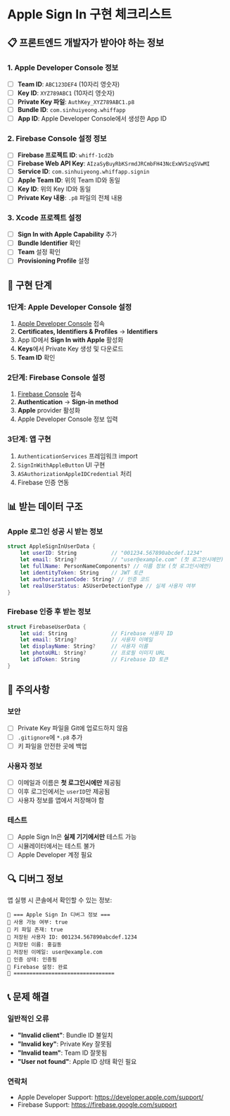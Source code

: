 # Apple Sign In 구현 체크리스트

## 📋 프론트엔드 개발자가 받아야 하는 정보

### 1. Apple Developer Console 정보
- [ ] **Team ID**: `ABC123DEF4` (10자리 영숫자)
- [ ] **Key ID**: `XYZ789ABC1` (10자리 영숫자)
- [ ] **Private Key 파일**: `AuthKey_XYZ789ABC1.p8`
- [ ] **Bundle ID**: `com.sinhuiyeong.whiffapp`
- [ ] **App ID**: Apple Developer Console에서 생성한 App ID

### 2. Firebase Console 설정 정보
- [ ] **Firebase 프로젝트 ID**: `whiff-1cd2b`
- [ ] **Firebase Web API Key**: `AIzaSyBuyRbKSrmdJRCmbFH43NcExWVSzqSVwMI`
- [ ] **Service ID**: `com.sinhuiyeong.whiffapp.signin`
- [ ] **Apple Team ID**: 위의 Team ID와 동일
- [ ] **Key ID**: 위의 Key ID와 동일
- [ ] **Private Key 내용**: `.p8` 파일의 전체 내용

### 3. Xcode 프로젝트 설정
- [ ] **Sign In with Apple Capability** 추가
- [ ] **Bundle Identifier** 확인
- [ ] **Team** 설정 확인
- [ ] **Provisioning Profile** 설정

## 🔧 구현 단계

### 1단계: Apple Developer Console 설정
1. [Apple Developer Console](https://developer.apple.com) 접속
2. **Certificates, Identifiers & Profiles** → **Identifiers**
3. App ID에서 **Sign In with Apple** 활성화
4. **Keys**에서 Private Key 생성 및 다운로드
5. **Team ID** 확인

### 2단계: Firebase Console 설정
1. [Firebase Console](https://console.firebase.google.com) 접속
2. **Authentication** → **Sign-in method**
3. **Apple** provider 활성화
4. Apple Developer Console 정보 입력

### 3단계: 앱 구현
1. `AuthenticationServices` 프레임워크 import
2. `SignInWithAppleButton` UI 구현
3. `ASAuthorizationAppleIDCredential` 처리
4. Firebase 인증 연동

## 📊 받는 데이터 구조

### Apple 로그인 성공 시 받는 정보
```swift
struct AppleSignInUserData {
    let userID: String           // "001234.567890abcdef.1234"
    let email: String?           // "user@example.com" (첫 로그인시에만)
    let fullName: PersonNameComponents? // 이름 정보 (첫 로그인시에만)
    let identityToken: String    // JWT 토큰
    let authorizationCode: String? // 인증 코드
    let realUserStatus: ASUserDetectionType // 실제 사용자 여부
}
```

### Firebase 인증 후 받는 정보
```swift
struct FirebaseUserData {
    let uid: String              // Firebase 사용자 ID
    let email: String?           // 사용자 이메일
    let displayName: String?     // 사용자 이름
    let photoURL: String?        // 프로필 이미지 URL
    let idToken: String          // Firebase ID 토큰
}
```

## 🚨 주의사항

### 보안
- [ ] Private Key 파일을 Git에 업로드하지 않음
- [ ] `.gitignore`에 `*.p8` 추가
- [ ] 키 파일을 안전한 곳에 백업

### 사용자 정보
- [ ] 이메일과 이름은 **첫 로그인시에만** 제공됨
- [ ] 이후 로그인에서는 `userID`만 제공됨
- [ ] 사용자 정보를 앱에서 저장해야 함

### 테스트
- [ ] Apple Sign In은 **실제 기기에서만** 테스트 가능
- [ ] 시뮬레이터에서는 테스트 불가
- [ ] Apple Developer 계정 필요

## 🔍 디버그 정보

앱 실행 시 콘솔에서 확인할 수 있는 정보:
```
🍎 === Apple Sign In 디버그 정보 ===
🍎 사용 가능 여부: true
🍎 키 파일 존재: true
🍎 저장된 사용자 ID: 001234.567890abcdef.1234
🍎 저장된 이름: 홍길동
🍎 저장된 이메일: user@example.com
🍎 인증 상태: 인증됨
🍎 Firebase 설정: 완료
🍎 ================================
```

## 📞 문제 해결

### 일반적인 오류
- **"Invalid client"**: Bundle ID 불일치
- **"Invalid key"**: Private Key 잘못됨
- **"Invalid team"**: Team ID 잘못됨
- **"User not found"**: Apple ID 상태 확인 필요

### 연락처
- Apple Developer Support: https://developer.apple.com/support/
- Firebase Support: https://firebase.google.com/support 